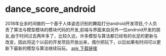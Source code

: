 # dance_score_android
2018年业余时间做的一个基于人体姿态识别的舞蹈打分android开发项目,个人负责了算法与模型模块的模块代码的开发,前端与界面来自另外一位android开发的朋友,由于时间过去两年多了，比较久远，许多模型与算法都已经有的长足的更新与改变，因此将这个以前的开发项目开放出来，偶尔把玩下，以后如果有时间可以更新下最新的模型与算法继续玩玩。
[apk 下载链接](https://drive.google.com/file/d/15dTavcGfO4ZMJWQfzBoXdBZOCmyh7k43/view?usp=sharing)
